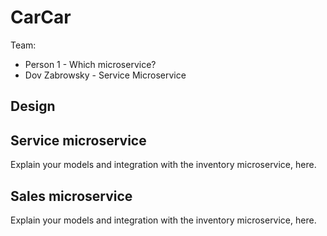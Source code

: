 # CarCar

Team:

* Person 1 - Which microservice?
* Dov Zabrowsky - Service Microservice

## Design

## Service microservice

Explain your models and integration with the inventory
microservice, here.

## Sales microservice

Explain your models and integration with the inventory
microservice, here.
